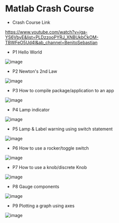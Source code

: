 # Matlab Crash Course

- Crash Course Link

https://www.youtube.com/watch?v=iga-YS6VbyE&list=PLDzzooPYRJ_XNBUkbCkOM-TBWFeO5Ud4I&ab_channel=BenitoSebastian 

* P1 Hello World

![image](https://user-images.githubusercontent.com/62290677/223713332-2a24ea49-3e3a-49a0-b98d-0aeed6ec262c.png)

* P2 Newton's 2nd Law

![image](https://user-images.githubusercontent.com/62290677/223713451-bc122870-199a-4593-b7e7-714e2137a3dd.png)

* P3 How to compile package/application to an app

![image](https://user-images.githubusercontent.com/62290677/223713634-51c340a9-047f-4450-81fc-3fd1ce9fb235.png)

* P4 Lamp indicator 

![image](https://user-images.githubusercontent.com/62290677/223713759-32486ea8-8f6e-489c-a1bc-e0e317fd11e1.png)

* P5  Lamp & Label warning using switch statement

![image](https://user-images.githubusercontent.com/62290677/223719692-0c28c30f-ab75-4833-a186-22b4ea476977.png)

* P6 How to use a rocker/toggle switch

![image](https://user-images.githubusercontent.com/62290677/223726576-89fdd76f-e825-404f-9075-b4d63bffd62f.png)

* P7 How to use a knob/discrete Knob

![image](https://user-images.githubusercontent.com/62290677/223735236-c238b570-00ea-489d-9eae-688907b4e627.png)

* P8 Gauge components

![image](https://user-images.githubusercontent.com/62290677/223743926-4e81fe69-7eac-4caa-ba76-ad55e14f89e3.png)

* P9 Plotting a graph using axes

![image](https://user-images.githubusercontent.com/62290677/223745912-07d75b73-edda-43ab-b567-efea6b6d2e23.png)

 



